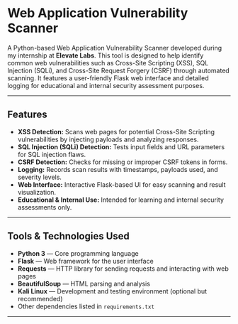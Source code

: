 # Web Application Vulnerability Scanner

A Python-based Web Application Vulnerability Scanner developed during my internship at **Elevate Labs**. This tool is designed to help identify common web vulnerabilities such as Cross-Site Scripting (XSS), SQL Injection (SQLi), and Cross-Site Request Forgery (CSRF) through automated scanning. It features a user-friendly Flask web interface and detailed logging for educational and internal security assessment purposes.

---

## Features

- **XSS Detection:** Scans web pages for potential Cross-Site Scripting vulnerabilities by injecting payloads and analyzing responses.
- **SQL Injection (SQLi) Detection:** Tests input fields and URL parameters for SQL injection flaws.
- **CSRF Detection:** Checks for missing or improper CSRF tokens in forms.
- **Logging:** Records scan results with timestamps, payloads used, and severity levels.
- **Web Interface:** Interactive Flask-based UI for easy scanning and result visualization.
- **Educational & Internal Use:** Intended for learning and internal security assessments only.

---

## Tools & Technologies Used

- **Python 3** — Core programming language
- **Flask** — Web framework for the user interface
- **Requests** — HTTP library for sending requests and interacting with web pages
- **BeautifulSoup** — HTML parsing and analysis
- **Kali Linux** — Development and testing environment (optional but recommended)
- Other dependencies listed in `requirements.txt`

---

